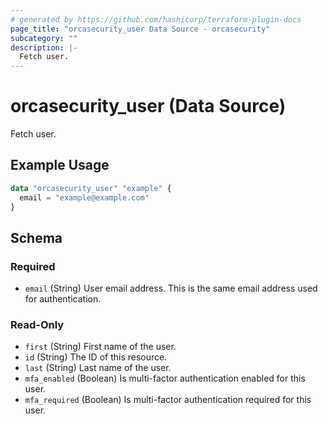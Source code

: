 ```yaml
---
# generated by https://github.com/hashicorp/terraform-plugin-docs
page_title: "orcasecurity_user Data Source - orcasecurity"
subcategory: ""
description: |-
  Fetch user.
---
```


# orcasecurity_user (Data Source)

Fetch user.

## Example Usage

```terraform
data "orcasecurity_user" "example" {
  email = "example@example.com"
}
```

<!-- schema generated by tfplugindocs -->
## Schema

### Required

- `email` (String) User email address. This is the same email address used for authentication.

### Read-Only

- `first` (String) First name of the user.
- `id` (String) The ID of this resource.
- `last` (String) Last name of the user.
- `mfa_enabled` (Boolean) Is multi-factor authentication enabled for this user.
- `mfa_required` (Boolean) Is multi-factor authentication required for this user.
